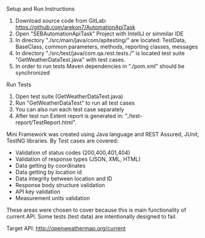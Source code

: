 Setup and Run Instructions 

1. Download source code from GitLab: https://github.com/arekon7/AutomationApiTask
2. Open "SEBAutomationApiTask" Project with IntelliJ or simmilar IDE
3. In directory "./src/main/java/com/apitesting/" are located: TestData, BaseClass, common parameters, methods, reporting classes, messages
4. In directory "./src/test/java/com.qa.rest.tests./" is located test suite "GetWeatherDataTest.java" with test cases.
5. In order to run tests Maven dependencies in "./pom.xml" should be synchronized 

Run Tests
1. Open test suite (GetWeatherDataTest.java)
2. Run "GetWeatherDataTest" to run all test cases
3. You can also run each test case separately
4. After test run Extent report is generated in: "./test-report/TestReport.html".

Mini Framework was created using Java language and REST Assured, JUnit, TestNG libraries. 
By Test cases are covered:
* Validation of status codes (200,400,401,404)
* Validation of response types (JSON, XML, HTML) 
* Data getting by coordinates
* Data getting by location id
* Data integrity between location and ID
* Response body structure validation
* API key validation
* Measurement units validation


These areas were chosen to cover because this is main functionality of current API.
Some tests (test data) are intentionally designed to fail.

Target API: http://openweathermap.org/current
